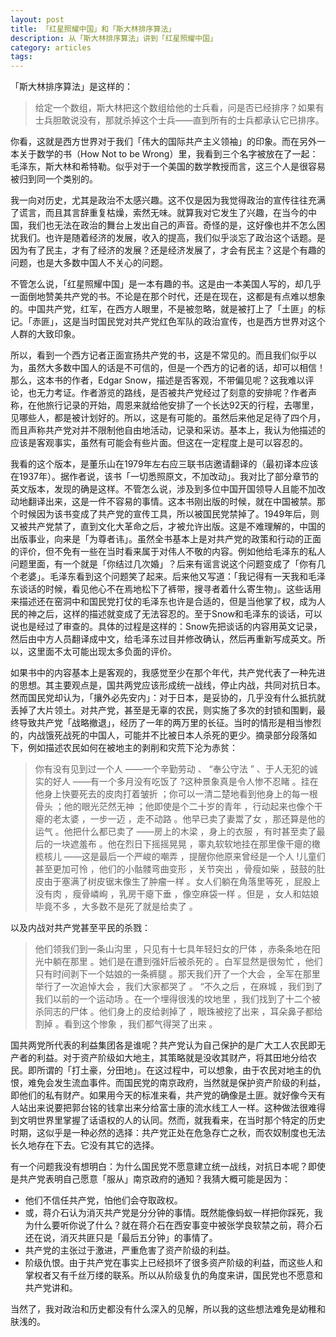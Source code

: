 ```yaml
---
layout: post
title: 「红星照耀中国」和「斯大林排序算法」
description: 从「斯大林排序算法」讲到「红星照耀中国」
category: articles
tags: 
---
```


「斯大林排序算法」是这样的：

> 给定一个数组，斯大林把这个数组给他的士兵看，问是否已经排序？如果有士兵胆敢说没有，那就杀掉这个士兵——直到所有的士兵都承认它已排序。

你看，这就是西方世界对于我们「伟大的国际共产主义领袖」的印象。而在另外一本关于数学的书（How Not to be Wrong）里，我看到三个名字被放在了一起：毛泽东，斯大林和希特勒。似乎对于一个美国的数学教授而言，这三个人是很容易被归到同一个类别的。

我一向对历史，尤其是政治不太感兴趣。这不仅是因为我觉得政治的宣传往往充满了谎言，而且其言辞重复枯燥，索然无味。就算我对它发生了兴趣，在当今的中国，我们也无法在政治的舞台上发出自己的声音。奇怪的是，这好像也并不怎么困扰我们。也许是随着经济的发展，收入的提高，我们似乎淡忘了政治这个话题。是因为有了民主，才有了经济的发展？还是经济发展了，才会有民主？这是个有趣的问题，也是大多数中国人不关心的问题。

不管怎么说，「红星照耀中国」是一本有趣的书。这是由一本美国人写的，却几乎一面倒地赞美共产党的书。不论是在那个时代，还是在现在，这都是有点难以想象的。中国共产党，红军，在西方人眼里，不是被忽略，就是被打上了「土匪」的标记。「赤匪」，这是当时国民党对共产党红色军队的政治宣传，也是西方世界对这个人群的大致印象。

所以，看到一个西方记者正面宣扬共产党的书，这是不常见的。而且我们似乎以为，虽然大多数中国人的话是不可信的，但是一个西方的记者的话，却可以相信！那么，这本书的作者，Edgar Snow，描述是否客观，不带偏见呢？这我难以评论，也无力考证。作者游览的路线，是否被共产党经过了刻意的安排呢？作者声称，在他旅行记录的开始，周恩来就给他安排了一个长达92天的行程，去哪里，见哪些人，都是被计划好的。所以，这是有可能的。虽然后来他足足待了四个月，而且声称共产党对并不限制他自由地活动，记录和采访。基本上，我认为他描述的应该是客观事实，虽然有可能会有些片面。但这在一定程度上是可以容忍的。

我看的这个版本，是董乐山在1979年左右应三联书店邀请翻译的（最初译本应该在1937年）。据作者说，该书「一切悉照原文，不加改动」。我对比了部分章节的英文版本，发现的确是这样。不管怎么说，涉及到多位中国开国领导人且能不加改动地翻译出来，这是一件不容易的事情。这本书刚出版的时候，就在中国被禁。那个时候因为该书变成了共产党的宣传工具，所以被国民党禁掉了。1949年后，则又被共产党禁了，直到文化大革命之后，才被允许出版。这是不难理解的，中国的出版事业，向来是「为尊者讳」。虽然全书基本上是对共产党的政策和行动的正面的评价，但不免有一些在当时看来属于对伟人不敬的内容。例如他给毛泽东的私人问题里面，有一个就是「你结过几次婚」？后来有谣言说这个问题变成了「你有几个老婆」。毛泽东看到这个问题笑了起来。后来他又写道：「我记得有一天我和毛泽东谈话的时候，看见他心不在焉地松下了裤带，搜寻者着什么寄生物」。这些话用来描述还在窑洞中和国民党打仗的毛泽东也许是合适的，但是当他掌了权，成为人民的神之后，这样的描述就变成了无法容忍的。至于Snow和毛泽东的谈话，可以说也是经过了审查的。具体的过程是这样的：Snow先把谈话的内容用英文记录，然后由中方人员翻译成中文，给毛泽东过目并修改确认，然后再重新写成英文。所以，这里面不太可能出现太多负面的评价。

如果书中的内容基本上是客观的，我感觉至少在那个年代，共产党代表了一种先进的思想。其主要观点是，国共两党应该形成统一战线，停止内战，共同对抗日本。然而国民党却认为，「攘外必先安内」：对于日本，是妥协的，几乎没有什么抵抗就丢掉了大片领土。对共产党，甚至是无辜的农民，则实施了多次的封锁和围剿，最终导致共产党「战略撤退」，经历了一年的两万里的长征。当时的情形是相当惨烈的，内战饿死战死的中国人，可能并不比被日本人杀死的更少。摘录部分段落如下，例如描述农民如何在被地主的剥削和灾荒下沦为赤贫：

> 你有没有见到过一个人 ——一个辛勤劳动 、 “奉公守法 ” 、于人无犯的诚实的好人 ——有一个多月没有吃饭了 ?这种景象真是令人惨不忍睹 。挂在他身上快要死去的皮肉打着皱折 ；你可以一清二楚地看到他身上的每一根骨头 ；他的眼光茫然无神 ；他即使是个二十岁的青年 ，行动起来也像个干瘪的老太婆 ，一步一迈 ，走不动路 。他早已卖了妻鬻了女 ，那还算是他的运气 。他把什么都已卖了 ——房上的木梁 ，身上的衣服 ，有时甚至卖了最后的一块遮羞布 。他在烈日下摇摇晃晃 ，睾丸软软地挂在那里像干瘪的橄榄核儿 ——这是最后一个严峻的嘲弄 ，提醒你他原来曾经是一个人 !儿童们甚至更加可怜 ，他们的小骷髅弯曲变形 ，关节突出 ，骨瘦如柴 ，鼓鼓的肚皮由于塞满了树皮锯末像生了肿瘤一样 。女人们躺在角落里等死 ，屁股上没有肉 ，瘦骨嶙峋 ，乳房干瘪下垂 ，像空麻袋一样 。但是 ，女人和姑娘毕竟不多 ，大多数不是死了就是给卖了 。

以及内战对共产党甚至平民的杀戮：

> 他们领我们到一条山沟里 ，只见有十七具年轻妇女的尸体 ，赤条条地在阳光中躺在那里 。她们是在遭到强奸后被杀死的 。白军显然是很匆忙 ，他们只有时间剥下一个姑娘的一条裤腿 。那天我们开了一个大会 ，全军在那里举行了一次追悼大会 ，我们大家都哭了 。 “不久之后 ，在麻城 ，我们到了我们以前的一个运动场 。在一个埋得很浅的坟地里 ，我们找到了十二个被杀同志的尸体 。他们身上的皮给剥掉了 ，眼珠被挖了出来 ，耳朵鼻子都给割掉 。看到这个惨象 ，我们都气得哭了出来 。

国共两党所代表的利益集团各是谁呢？共产党认为自己保护的是广大工人农民即无产者的利益。对于资产阶级如大地主，其策略就是没收其财产，将其田地分给农民。即所谓的「打土豪，分田地」。在这过程中，可以想象，由于农民对地主的仇恨，难免会发生流血事件。而国民党的南京政府，当然就是保护资产阶级的利益，即他们的私有财产。如果用今天的标准来看，共产党的确像是土匪。就好像今天有人站出来说要把郭台铭的钱拿出来分给富士康的流水线工人一样。这种做法很难得到文明世界里掌握了话语权的人的认同。然而，就我看来，在当时那个特定的历史时期，这似乎是一种必然的选择：共产党正处在危急存亡之秋，而农奴制度也无法长久地存在下去。它没有其它的选择。

有一个问题我没有想明白：为什么国民党不愿意建立统一战线，对抗日本呢？即使是共产党表明自己愿意「服从」南京政府的通知？我猜大概可能是因为：

* 他们不信任共产党，怕他们会夺取政权。
* 或，蒋介石认为消灭共产党是分分钟的事情。既然能像蚂蚁一样把你踩死，我为什么要听你说了什么？就在蒋介石在西安事变中被张学良软禁之前，蒋介石还在说，消灭共匪只是「最后五分钟」的事情了。
* 共产党的主张过于激进，严重危害了资产阶级的利益。
* 阶级仇恨。由于共产党在事实上已经损坏了很多资产阶级的利益，而这些人和掌权者又有千丝万缕的联系。所以从阶级复仇的角度来讲，国民党也不愿意和共产党讲和。

当然了，我对政治和历史都没有什么深入的见解，所以我的这些想法难免是幼稚和肤浅的。
